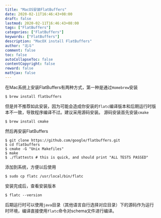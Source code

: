 ```yaml
---
title: "MacOS安装FlatBuffers"
date: 2020-02-11T16:46:43+08:00
draft: false
lastmod: 2020-02-11T16:46:43+08:00
tags: ["FlatBuffers"]
categories: ["FlatBuffers"]
keywords: ["FlatBuffers"]
description: "MacOX install FlatBuffers"
author: "北斗"
comment: false
toc: false
autoCollapseToc: false
contentCopyright: false
reward: false
mathjax: false
---
```

在Mac系统上安装FlatBuffers有两种方式，第一种是通过`Homebrew`安装
```shell script
$ brew install flatbuffers
```
但是并不推荐如此安装，因为可能会造成你安装的`flatc`编译版本和后期运行时版本不一致，导致程序编译不过。建议采用源码安装。
源码安装首先安装`cmake`
```shell script
$ brew install cmake
```
然后再安装FlatBuffers
```shell script
$ git clone https://github.com/google/flatbuffers.git
$ cd flatbuffers
$ cmake -G "Unix Makefiles"
$ make
$ ./flattests # this is quick, and should print "ALL TESTS PASSED"
```
添加到系统，方便以后使用
```shell script
$ sudo cp flatc /usr/local/bin/flatc
```
安装完成后，查看安装版本
```shell script
$ flatc --version
```
后期运行时可以使用`java`目录（其他语言自行选择对应目录）下的源码作为运行时环境，编译直接使用`flatc`命令对schema文件进行编译。
